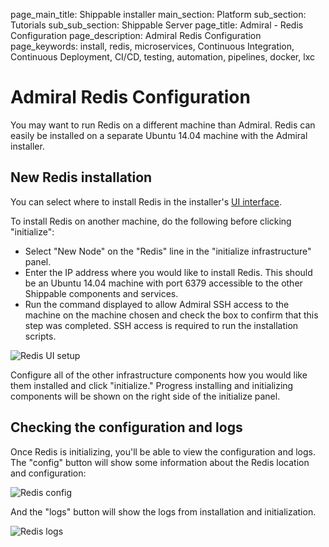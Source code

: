 page_main_title: Shippable installer
main_section: Platform
sub_section: Tutorials
sub_sub_section: Shippable Server
page_title: Admiral - Redis Configuration
page_description: Admiral Redis Configuration
page_keywords: install, redis, microservices, Continuous Integration, Continuous Deployment, CI/CD, testing, automation, pipelines, docker, lxc

# Admiral Redis Configuration
You may want to run Redis on a different machine than Admiral.  Redis can easily be installed on a separate Ubuntu 14.04 machine with the Admiral installer.

## New Redis installation
You can select where to install Redis in the installer's [UI interface](/platform/tutorial/server/install/#the-admiral-ui).

To install Redis on another machine, do the following before clicking "initialize":

- Select "New Node" on the "Redis" line in the "initialize infrastructure" panel.
- Enter the IP address where you would like to install Redis. This should be an Ubuntu 14.04 machine with port 6379 accessible to the other Shippable components and services.
- Run the command displayed to allow Admiral SSH access to the machine on the machine chosen and check the box to confirm that this step was completed.  SSH access is required to run the installation scripts.

<img src="/images/platform/admiral/admiral-redis-ui-setup.png" alt="Redis UI setup">

Configure all of the other infrastructure components how you would like them installed and click "initialize."  Progress installing and initializing components will be shown on the right side of the initialize panel.

## Checking the configuration and logs
Once Redis is initializing, you'll be able to view the configuration and logs.  The "config" button will show some information about the Redis location and configuration:

<img src="/images/platform/admiral/admiral-redis-config.png" alt="Redis config">

And the "logs" button will show the logs from installation and initialization.

<img src="/images/platform/admiral/admiral-redis-logs.png" alt="Redis logs">
